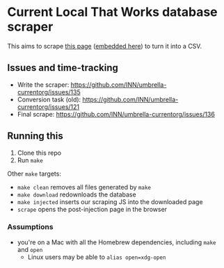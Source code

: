 # Current Local That Works database scraper

This aims to scrape [this page](https://s3.amazonaws.com/currentbucket-762391/local-that-works/child_2019.html) ([embedded here](https://current.org/2020/01/get-inspired-with-our-huge-list-of-local-content-and-engagement-projects/)) to turn it into a CSV.

## Issues and time-tracking

- Write the scraper: https://github.com/INN/umbrella-currentorg/issues/135
- Conversion task (old): https://github.com/INN/umbrella-currentorg/issues/121
- Final scrape: https://github.com/INN/umbrella-currentorg/issues/136

## Running this

1. Clone this repo
2. Run `make`

Other `make` targets:

- `make clean` removes all files generated by `make`
- `make download` redownloads the database
- `make injected` inserts our scraping JS into the downloaded page
- `scrape` opens the post-injection page in the browser

### Assumptions

- you're on a Mac with all the Homebrew dependencies, including `make` and `open`
	- Linux users may be able to `alias open=xdg-open`
